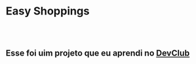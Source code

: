 <h1>Easy Shoppings</h1>
<br>
<br>
<h2>Esse foi uim projeto que eu aprendi no <a href="https://rodolfomori.com.br/devclub">DevClub</a></h2>
